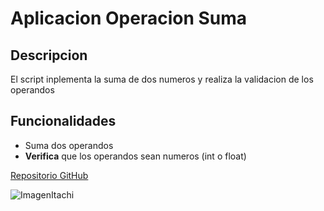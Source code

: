 # Aplicacion Operacion Suma
## Descripcion
El script inplementa la suma de dos numeros y realiza la validacion de los operandos 
## Funcionalidades
- Suma dos operandos
- **Verifica** que los operandos sean numeros (int o float)
  
[Repositorio GitHub](https://github.com/KeenGL/operacion_suma.git)
  
![ImagenItachi](https://i.pinimg.com/736x/62/4f/a2/624fa2afd59956dfb5abe6747d430905.jpg)
